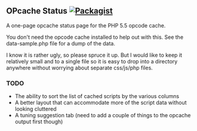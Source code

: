 OPcache Status  [![Packagist](http://img.shields.io/packagist/v/rlerdorf/opcache-status.svg)](https://packagist.org/packages/rlerdorf/opcache-status)
---------------

A one-page opcache status page for the PHP 5.5 opcode cache.

You don't need the opcode cache installed to help out with this.
See the data-sample.php file for a dump of the data.

I know it is rather ugly, so please spruce it up. But I would like
to keep it relatively small and to a single file so it is easy to 
drop into a directory anywhere without worrying about separate css/js/php
files.

### TODO

 - The ability to sort the list of cached scripts by the various columns
 - A better layout that can accommodate more of the script data without looking cluttered
 - A tuning suggestion tab (need to add a couple of things to the opcache output first though)

